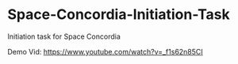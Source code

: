 # Space-Concordia-Initiation-Task
Initiation task for Space Concordia

Demo Vid: https://www.youtube.com/watch?v=_f1s62n85CI 
